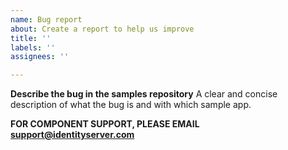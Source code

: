 ```yaml
---
name: Bug report
about: Create a report to help us improve
title: ''
labels: ''
assignees: ''

---
```


**Describe the bug in the samples repository**
A clear and concise description of what the bug is and with which sample app.

**FOR COMPONENT SUPPORT, PLEASE EMAIL support@identityserver.com**

